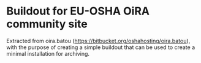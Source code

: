 Buildout for EU-OSHA OiRA community site
========================================

Extracted from oira.batou (https://bitbucket.org/oshahosting/oira.batou), with the purpose of creating a simple buildout that can be used to create a minimal installation for archiving.

